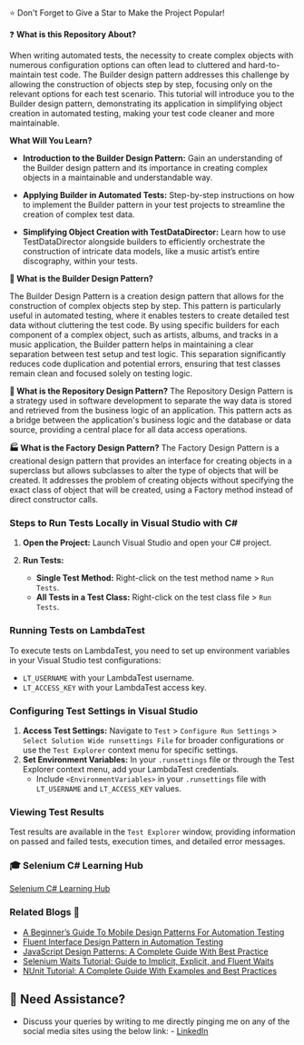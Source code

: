 
:star: Don't Forget to Give a Star to Make the Project Popular!

:question: **What is this Repository About?**

When writing automated tests, the necessity to create complex objects with numerous configuration options can often lead to cluttered and hard-to-maintain test code. The Builder design pattern addresses this challenge by allowing the construction of objects step by step, focusing only on the relevant options for each test scenario. This tutorial will introduce you to the Builder design pattern, demonstrating its application in simplifying object creation in automated testing, making your test code cleaner and more maintainable.

**What Will You Learn?**

- **Introduction to the Builder Design Pattern:** Gain an understanding of the Builder design pattern and its importance in creating complex objects in a maintainable and understandable way.

- **Applying Builder in Automated Tests:** Step-by-step instructions on how to implement the Builder pattern in your test projects to streamline the creation of complex test data.

- **Simplifying Object Creation with TestDataDirector:** Learn how to use TestDataDirector alongside builders to efficiently orchestrate the construction of intricate data models, like a music artist’s entire discography, within your tests.

**:key: What is the Builder Design Pattern?**

The Builder Design Pattern is a creation design pattern that allows for the construction of complex objects step by step. This pattern is particularly useful in automated testing, where it enables testers to create detailed test data without cluttering the test code. By using specific builders for each component of a complex object, such as artists, albums, and tracks in a music application, the Builder pattern helps in maintaining a clear separation between test setup and test logic. This separation significantly reduces code duplication and potential errors, ensuring that test classes remain clean and focused solely on testing logic.

**:file_folder: What is the Repository Design Pattern?**
The Repository Design Pattern is a strategy used in software development to separate the way data is stored and retrieved from the business logic of an application. This pattern acts as a bridge between the application's business logic and the database or data source, providing a central place for all data access operations.

**:factory: What is the Factory Design Pattern?**
The Factory Design Pattern is a creational design pattern that provides an interface for creating objects in a superclass but allows subclasses to alter the type of objects that will be created. It addresses the problem of creating objects without specifying the exact class of object that will be created, using a Factory method instead of direct constructor calls.

### Steps to Run Tests Locally in Visual Studio with C#

1. **Open the Project:** Launch Visual Studio and open your C# project.

2. **Run Tests:**
   - **Single Test Method:** Right-click on the test method name > `Run Tests`.
   - **All Tests in a Test Class:** Right-click on the test class file > `Run Tests`.

### Running Tests on LambdaTest

To execute tests on LambdaTest, you need to set up environment variables in your Visual Studio test configurations:

- `LT_USERNAME` with your LambdaTest username.
- `LT_ACCESS_KEY` with your LambdaTest access key.

### Configuring Test Settings in Visual Studio

1. **Access Test Settings:** Navigate to `Test` > `Configure Run Settings` > `Select Solution Wide runsettings File` for broader configurations or use the `Test Explorer` context menu for specific settings.
2. **Set Environment Variables:** In your `.runsettings` file or through the Test Explorer context menu, add your LambdaTest credentials.
   - Include `<EnvironmentVariables>` in your `.runsettings` file with `LT_USERNAME` and `LT_ACCESS_KEY` values.

### Viewing Test Results

Test results are available in the `Test Explorer` window, providing information on passed and failed tests, execution times, and detailed error messages.


### 🎓 Selenium C# Learning Hub
[Selenium C# Learning Hub](https://www.lambdatest.com/learning-hub/selenium-c-sharp-tutorial)


### Related Blogs 📝

- [A Beginner’s Guide To Mobile Design Patterns For Automation Testing](https://bit.ly/47iYQ9b)
- [Fluent Interface Design Pattern in Automation Testing](https://bit.ly/3IkzGw8)
- [JavaScript Design Patterns: A Complete Guide With Best Practice](https://bit.ly/3SemD3X)
- [Selenium Waits Tutorial: Guide to Implicit, Explicit, and Fluent Waits](https://bit.ly/3ulpTT3)
- [NUnit Tutorial: A Complete Guide With Examples and Best Practices](https://bit.ly/3Sfh0CI)


## 🧬 Need Assistance?

- Discuss your queries by writing to me directly pinging me on any of the social media sites using the below link: - [LinkedIn](https://www.linkedin.com/in/angelovstanton/)
